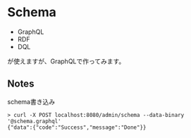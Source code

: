 # Schema

- GraphQL
- RDF
- DQL

が使えますが、GraphQLで作ってみます。

## Notes

schema書き込み

```shell
> curl -X POST localhost:8080/admin/schema --data-binary '@schema.graphql'
{"data":{"code":"Success","message":"Done"}}
```

